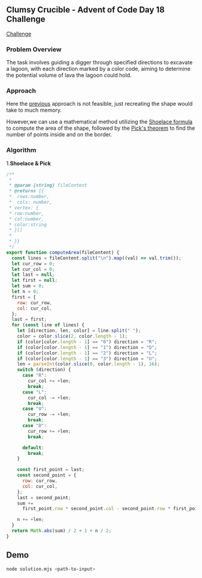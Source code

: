 ## Clumsy Crucible - Advent of Code Day 18 Challenge

[Challenge](https://adventofcode.com/2023/day/18)

### Problem Overview

The task involves guiding a digger through specified directions to excavate a lagoon, with each direction marked by a color code, aiming to determine the potential volume of lava the lagoon could hold.

### Approach

Here the [previous](../part1/README.md) approach is not feasible, just recreating the shape would take to much memory.

However,we can use a mathematical method utilizing the [Shoelace formula](https://en.wikipedia.org/wiki/Shoelace_formula) to compute the area of the shape, followed by the [Pick's theorem](https://fr.wikipedia.org/wiki/Th%C3%A9or%C3%A8me_de_Pick) to find the number of points inside and on the border.

### Algorithm

1.**Shoelace & Pick**

```js
/**
 *
 * @param {string} fileContent
 * @returns {{
 *  rows:number,
 *  cols: number,
 * vertex: {
 * row:number,
 * col:number,
 * color:string
 * }[]
 *
 * }}
 */
export function computeArea(fileContent) {
  const lines = fileContent.split("\n").map((val) => val.trim());
  let cur_row = 0;
  let cur_col = 0;
  let last = null;
  let first = null;
  let sum = 0;
  let n = 0;
  first = {
    row: cur_row,
    col: cur_col,
  };
  last = first;
  for (const line of lines) {
    let [direction, len, color] = line.split(" ");
    color = color.slice(2, color.length - 1);
    if (color[color.length - 1] == "0") direction = "R";
    if (color[color.length - 1] == "1") direction = "D";
    if (color[color.length - 1] == "2") direction = "L";
    if (color[color.length - 1] == "3") direction = "U";
    len = parseInt(color.slice(0, color.length - 1), 16);
    switch (direction) {
      case "R":
        cur_col += +len;
        break;
      case "L":
        cur_col -= +len;
        break;
      case "U":
        cur_row -= +len;
        break;
      case "D":
        cur_row += +len;
        break;

      default:
        break;
    }

    const first_point = last;
    const second_point = {
      row: cur_row,
      col: cur_col,
    };
    last = second_point;
    sum +=
      first_point.row * second_point.col - second_point.row * first_point.col;

    n += +len;
  }
  return Math.abs(sum) / 2 + 1 + n / 2;
}
```

## Demo

```bash
node solution.mjs <path-to-input>
```
